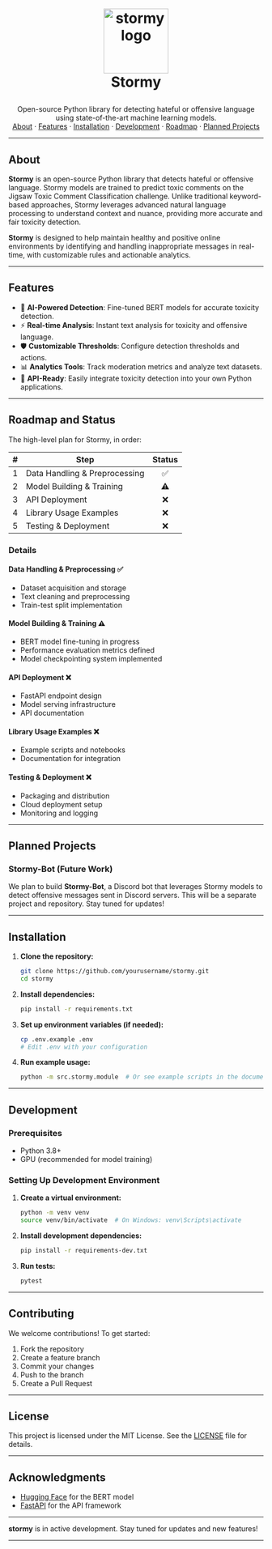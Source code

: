 <!-- LOGO -->
<h1>
<p align="center">
  <img src="/images/logo.png" alt="stormy logo" width="128">
  <br>Stormy
</h1>
  <p align="center">
    Open-source Python library for detecting hateful or offensive language using state-of-the-art machine learning models.
    <br />
    <a href="#about">About</a>
    ·
    <a href="#features">Features</a>
    ·
    <a href="#installation">Installation</a>
    ·
    <a href="#development">Development</a>
    ·
    <a href="#roadmap-and-status">Roadmap</a>
    ·
    <a href="#planned-projects">Planned Projects</a>
  </p>
</p>

---

## About

**Stormy** is an open-source Python library that detects hateful or offensive language. Stormy models are trained to predict toxic comments on the Jigsaw Toxic Comment Classification challenge. Unlike traditional keyword-based approaches, Stormy leverages advanced natural language processing to understand context and nuance, providing more accurate and fair toxicity detection.

**Stormy** is designed to help maintain healthy and positive online environments by identifying and handling inappropriate messages in real-time, with customizable rules and actionable analytics.

---

## Features

- 🤖 **AI-Powered Detection**: Fine-tuned BERT models for accurate toxicity detection.
- ⚡ **Real-time Analysis**: Instant text analysis for toxicity and offensive language.
- 🛡️ **Customizable Thresholds**: Configure detection thresholds and actions.
- 📊 **Analytics Tools**: Track moderation metrics and analyze text datasets.
- 🔌 **API-Ready**: Easily integrate toxicity detection into your own Python applications.

---

## Roadmap and Status

The high-level plan for Stormy, in order:

|  #  | Step                        | Status |
| :-: | --------------------------- | :----: |
|  1  | Data Handling & Preprocessing |   ✅   |
|  2  | Model Building & Training     |   ⚠️   |
|  3  | API Deployment                |   ❌   |
|  4  | Library Usage Examples        |   ❌   |
|  5  | Testing & Deployment          |   ❌   |

### Details

#### Data Handling & Preprocessing ✅
- Dataset acquisition and storage
- Text cleaning and preprocessing
- Train-test split implementation

#### Model Building & Training ⚠️
- BERT model fine-tuning in progress
- Performance evaluation metrics defined
- Model checkpointing system implemented

#### API Deployment ❌
- FastAPI endpoint design
- Model serving infrastructure
- API documentation

#### Library Usage Examples ❌
- Example scripts and notebooks
- Documentation for integration

#### Testing & Deployment ❌
- Packaging and distribution
- Cloud deployment setup
- Monitoring and logging

---

## Planned Projects

### Stormy-Bot (Future Work)

We plan to build **Stormy-Bot**, a Discord bot that leverages Stormy models to detect offensive messages sent in Discord servers. This will be a separate project and repository. Stay tuned for updates!

---

## Installation

1. **Clone the repository:**
   ```bash
   git clone https://github.com/yourusername/stormy.git
   cd stormy
   ```

2. **Install dependencies:**
   ```bash
   pip install -r requirements.txt
   ```

3. **Set up environment variables (if needed):**
   ```bash
   cp .env.example .env
   # Edit .env with your configuration
   ```

4. **Run example usage:**
   ```bash
   python -m src.stormy.module  # Or see example scripts in the documentation
   ```

---

## Development

### Prerequisites

- Python 3.8+
- GPU (recommended for model training)

### Setting Up Development Environment

1. **Create a virtual environment:**
   ```bash
   python -m venv venv
   source venv/bin/activate  # On Windows: venv\Scripts\activate
   ```

2. **Install development dependencies:**
   ```bash
   pip install -r requirements-dev.txt
   ```

3. **Run tests:**
   ```bash
   pytest
   ```

---

## Contributing

We welcome contributions! To get started:

1. Fork the repository
2. Create a feature branch
3. Commit your changes
4. Push to the branch
5. Create a Pull Request

---

## License

This project is licensed under the MIT License. See the [LICENSE](LICENSE) file for details.

---

## Acknowledgments

- [Hugging Face](https://huggingface.co/) for the BERT model
- [FastAPI](https://fastapi.tiangolo.com/) for the API framework

---

**stormy** is in active development. Stay tuned for updates and new features!

---
